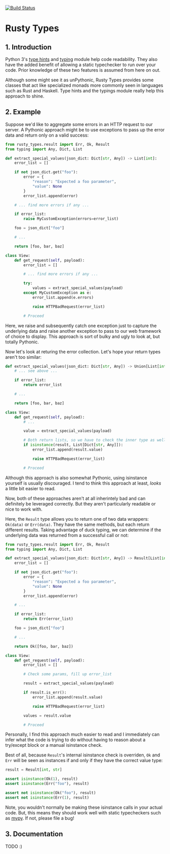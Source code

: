 [![Build Status](https://travis-ci.org/TheDan64/rusty-types.svg?branch=master)](https://travis-ci.org/TheDan64/rusty-types)

Rusty Types
===========

## 1. Introduction
Python 3's [type hints][type-hints] and [typing][typing] module help code readability. They also have the added benefit of allowing a static typechecker to run over your code. Prior knowledge of these two features is assumed from here on out.

Although some might see it as unPythonic, Rusty Types provides some classes that act like specialized monads more commonly seen in languages such as Rust and Haskell. Type hints and the typings module really help this approach to shine.

## 2. Example
Suppose we'd like to aggregate some errors in an HTTP request to our server. A Pythonic approach might be to use exceptions to pass up the error data and return only on a valid success:

```python
from rusty_types.result import Err, Ok, Result
from typing import Any, Dict, List

def extract_special_values(json_dict: Dict[str, Any]) -> List[int]:
    error_list = []

    if not json_dict.get("foo"):
        error = {
            "reason": "Expected a foo parameter",
            "value": None
        }
        error_list.append(error)

    # ... find more errors if any ...

    if error_list:
        raise MyCustomException(errors=error_list)

    foo = json_dict["foo"]

    # ...

    return [foo, bar, baz]

class View:
    def get_request(self, payload):
        error_list = []

        # ... find more errors if any ...

        try:
            values = extract_special_values(payload)
        except MyCustomException as e:
            error_list.append(e.errors)

            raise HTTPBadRequest(error_list)

        # Proceed
```

Here, we raise and subsequently catch one exception just to capture the underlying data and raise another exception to pass to our web framework of choice to display. This approach is sort of bulky and ugly to look at, but totally Pythonic.

Now let's look at returing the error collection. Let's hope your return types aren't too similar:

```python
def extract_special_values(json_dict: Dict[str, Any]) -> Union[List[int], List[Dict[str, Any]]]:
    # ... see above ...

    if error_list:
        return error_list

    # ...

    return [foo, bar, baz]

class View:
    def get_request(self, payload):
        # ...

        value = extract_special_values(payload)

        # Both return lists, so we have to check the inner type as well:
        if isinstance(result, List[Dict[str, Any]]):
            error_list.append(result.value)

            raise HTTPBadRequest(error_list)

        # Proceed
```

Although this approach is also somewhat Pythonic, using isinstance yourself is usually discouraged. I tend to think this approach at least, *looks* a little bit easier to read.

Now, both of these approaches aren't at all inherintely bad and can definitely be leveraged correctly. But they aren't particularly readable or nice to work with.

Here, the `Result` type allows you to return one of two data wrappers: `Ok(data)` or `Err(data)`. They have the same methods, but each return different results. Taking advantage of duck typing, we can determine if the underlying data was returned from a successful call or not:

```python
from rusty_types.result import Err, Ok, Result
from typing import Any, Dict, List

def extract_special_values(json_dict: Dict[str, Any]) -> Result[List[int], List[Dict[str, Any]]]:
    error_list = []

    if not json_dict.get("foo"):
        error = {
            "reason": "Expected a foo parameter",
            "value": None
        }
        error_list.append(error)

    # ...

    if error_list:
        return Err(error_list)

    foo = json_dict["foo"]

    # ...

    return Ok([foo, bar, baz])

class View:
    def get_request(self, payload):
        error_list = []

        # Check some params, fill up error_list

        result = extract_special_values(payload)

        if result.is_err():
            error_list.append(result.value)

            raise HTTPBadRequest(error_list)

        values = result.value

        # Proceed
```

Personally, I find this approach much easier to read and I immediately can infer what the code is trying to do without having to reason about a try/except block or a manual isinstance check.

Best of all, because `Result`'s internal isinstance check is overriden, `Ok` and `Err` will be seen as instances if and only if they have the correct value type:

```python
result = Result[int, str]

assert isinstance(Ok(1), result)
assert isinstance(Err("foo"), result)

assert not isinstance(Ok("foo"), result)
assert not isinstance(Err(1), result)
```

Note, you wouldn't normally be making these isinstance calls in your actual code. But, this means they should work well with static typecheckers such as [mypy][mypy]. If not, please file a bug!

## 3. Documentation

TODO :)

[type-hints]: https://www.python.org/dev/peps/pep-0484/
[typing]: https://docs.python.org/3/library/typing.html
[mypy]: http://mypy-lang.org/
